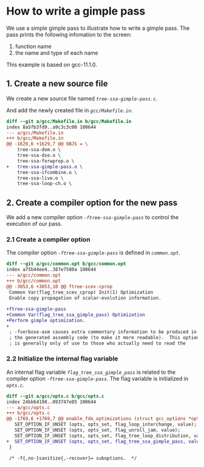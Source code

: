 # How to write a gimple pass

We use a simple gimple pass to illustrate how to write a gimple pass.
The pass prints the following infomation to the screen:

1. function name
2. the name and type of each name

This example is based on gcc-11.1.0.

## 1. Create a new source file

We create a new source file named *`tree-ssa-gimple-pass.c`*.

And add the newly created file in *`gcc/Makefile.in`*.

```patch
diff --git a/gcc/Makefile.in b/gcc/Makefile.in
index 8a5fb3fd9..a9c3c3c00 100644
--- a/gcc/Makefile.in
+++ b/gcc/Makefile.in
@@ -1629,6 +1629,7 @@ OBJS = \
 	tree-ssa-dom.o \
 	tree-ssa-dse.o \
 	tree-ssa-forwprop.o \
+	tree-ssa-gimple-pass.o \
 	tree-ssa-ifcombine.o \
 	tree-ssa-live.o \
 	tree-ssa-loop-ch.o \
```

## 2. Create a compiler option for the new pass

We add a new compiler option *`-ftree-ssa-gimple-pass`* to control the execution of our pass.

### 2.1 Create a compiler option

The compiler option *`-ftree-ssa-gimple-pass`* is defined in *`common.opt`*.

```patch
diff --git a/gcc/common.opt b/gcc/common.opt
index a75b44ee4..387e7580a 100644
--- a/gcc/common.opt
+++ b/gcc/common.opt
@@ -3053,6 +3053,10 @@ ftree-scev-cprop
 Common Var(flag_tree_scev_cprop) Init(1) Optimization
 Enable copy propagation of scalar-evolution information.
 
+ftree-ssa-gimple-pass
+Common Var(flag_tree_ssa_gimple_pass) Optimization
+Perform gimple optimization.
+
 ; -fverbose-asm causes extra commentary information to be produced in
 ; the generated assembly code (to make it more readable).  This option
 ; is generally only of use to those who actually need to read the
```

### 2.2 Initialize the internal flag variable

An internal flag variable *`flag_tree_ssa_gimple_pass`* is related to the compiler option *`-ftree-ssa-gimple-pass`*.
The flag variable is initialized in *`opts.c`*.

```patch
diff --git a/gcc/opts.c b/gcc/opts.c
index 24bb64198..093747e85 100644
--- a/gcc/opts.c
+++ b/gcc/opts.c
@@ -1769,6 +1769,7 @@ enable_fdo_optimizations (struct gcc_options *opts,
   SET_OPTION_IF_UNSET (opts, opts_set, flag_loop_interchange, value);
   SET_OPTION_IF_UNSET (opts, opts_set, flag_unroll_jam, value);
   SET_OPTION_IF_UNSET (opts, opts_set, flag_tree_loop_distribution, value);
+  SET_OPTION_IF_UNSET (opts, opts_set, flag_tree_ssa_gimple_pass, value);
 }
 
 /* -f{,no-}sanitize{,-recover}= suboptions.  */
```
